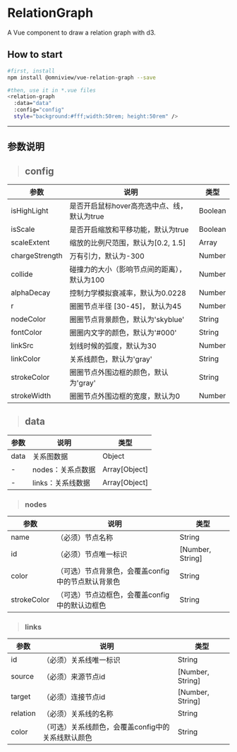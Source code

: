 # RelationGraph
A Vue component to draw a relation graph with d3.

## How to start
```bash
#first, install
npm install @omniview/vue-relation-graph --save

#then, use it in *.vue files
<relation-graph
  :data="data"
  :config="config"
  style="background:#fff;width:50rem; height:50rem" />
```
___
## 参数说明

> ## config

参数|说明|类型
-|-|-
isHighLight|是否开启鼠标hover高亮选中点、线，默认为true|Boolean
isScale|是否开启缩放和平移功能，默认为true|Boolean
scaleExtent|缩放的比例尺范围，默认为[0.2, 1.5]|Array
chargeStrength|万有引力，默认为-300|Number
collide|碰撞力的大小（影响节点间的距离），默认为100|Number
alphaDecay|控制力学模拟衰减率，默认为0.0228|Number
r|圈圈节点半径 [30-45]， 默认为45|Number
nodeColor|圈圈节点背景颜色，默认为'skyblue'|String
fontColor|圈圈内文字的颜色，默认为'#000'|String
linkSrc|划线时候的弧度，默认为30|Number
linkColor|关系线颜色，默认为'gray'|String
strokeColor|圈圈节点外围边框的颜色，默认为'gray'|String
strokeWidth|圈圈节点外围边框的宽度，默认为0|Number


> ## data

参数|说明|类型
-|-|-
data|关系图数据|Object
-|nodes：关系点数据|Array[Object]
-|links：关系线数据|Array[Object]

> ### nodes

参数|说明|类型
-|-|-
name|（必须）节点名称|String
id|（必须）节点唯一标识|[Number, String]
color|（可选）节点背景色，会覆盖config中的节点默认背景色|String
strokeColor|（可选）节点边框色，会覆盖config中的默认边框色|String

> ### links

参数|说明|类型
-|-|-
id|（必须）关系线唯一标识|String
source|（必须）来源节点id|[Number, String]
target|（必须）连接节点id|[Number, String]
relation|（必须）关系线的名称|String
color|（可选）关系线颜色，会覆盖config中的关系线默认颜色|String


